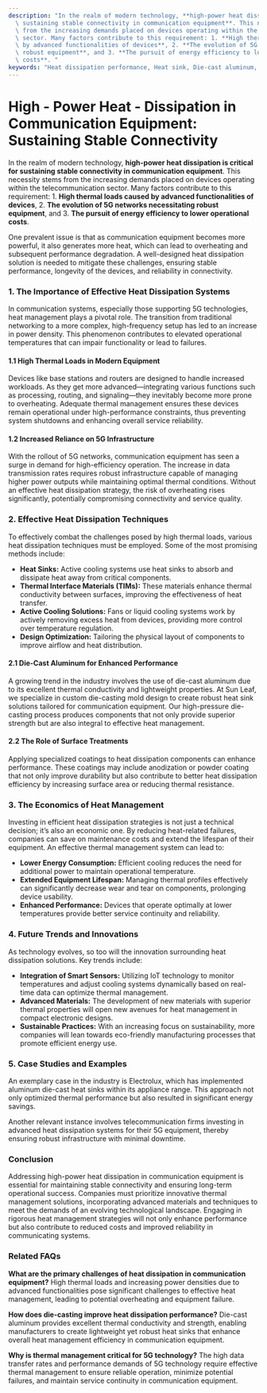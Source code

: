 ```yaml
---
description: "In the realm of modern technology, **high-power heat dissipation is critical for\
  \ sustaining stable connectivity in communication equipment**. This necessity stems\
  \ from the increasing demands placed on devices operating within the telecommunication\
  \ sector. Many factors contribute to this requirement: 1. **High thermal loads caused\
  \ by advanced functionalities of devices**, 2. **The evolution of 5G networks necessitating\
  \ robust equipment**, and 3. **The pursuit of energy efficiency to lower operational\
  \ costs**. "
keywords: "Heat dissipation performance, Heat sink, Die-cast aluminum, Heat dissipation efficiency"
---
```

# High - Power Heat - Dissipation in Communication Equipment: Sustaining Stable Connectivity

In the realm of modern technology, **high-power heat dissipation is critical for sustaining stable connectivity in communication equipment**. This necessity stems from the increasing demands placed on devices operating within the telecommunication sector. Many factors contribute to this requirement: 1. **High thermal loads caused by advanced functionalities of devices**, 2. **The evolution of 5G networks necessitating robust equipment**, and 3. **The pursuit of energy efficiency to lower operational costs**. 

One prevalent issue is that as communication equipment becomes more powerful, it also generates more heat, which can lead to overheating and subsequent performance degradation. A well-designed heat dissipation solution is needed to mitigate these challenges, ensuring stable performance, longevity of the devices, and reliability in connectivity.

### **1. The Importance of Effective Heat Dissipation Systems**

In communication systems, especially those supporting 5G technologies, heat management plays a pivotal role. The transition from traditional networking to a more complex, high-frequency setup has led to an increase in power density. This phenomenon contributes to elevated operational temperatures that can impair functionality or lead to failures.

#### **1.1 High Thermal Loads in Modern Equipment**

Devices like base stations and routers are designed to handle increased workloads. As they get more advanced—integrating various functions such as processing, routing, and signaling—they inevitably become more prone to overheating. Adequate thermal management ensures these devices remain operational under high-performance constraints, thus preventing system shutdowns and enhancing overall service reliability.

#### **1.2 Increased Reliance on 5G Infrastructure**

With the rollout of 5G networks, communication equipment has seen a surge in demand for high-efficiency operation. The increase in data transmission rates requires robust infrastructure capable of managing higher power outputs while maintaining optimal thermal conditions. Without an effective heat dissipation strategy, the risk of overheating rises significantly, potentially compromising connectivity and service quality.

### **2. Effective Heat Dissipation Techniques**

To effectively combat the challenges posed by high thermal loads, various heat dissipation techniques must be employed. Some of the most promising methods include:

- **Heat Sinks:** Active cooling systems use heat sinks to absorb and dissipate heat away from critical components.
- **Thermal Interface Materials (TIMs):** These materials enhance thermal conductivity between surfaces, improving the effectiveness of heat transfer.
- **Active Cooling Solutions:** Fans or liquid cooling systems work by actively removing excess heat from devices, providing more control over temperature regulation.
- **Design Optimization:** Tailoring the physical layout of components to improve airflow and heat distribution.

#### **2.1 Die-Cast Aluminum for Enhanced Performance**

A growing trend in the industry involves the use of die-cast aluminum due to its excellent thermal conductivity and lightweight properties. At Sun Leaf, we specialize in custom die-casting mold design to create robust heat sink solutions tailored for communication equipment. Our high-pressure die-casting process produces components that not only provide superior strength but are also integral to effective heat management.

#### **2.2 The Role of Surface Treatments**

Applying specialized coatings to heat dissipation components can enhance performance. These coatings may include anodization or powder coating that not only improve durability but also contribute to better heat dissipation efficiency by increasing surface area or reducing thermal resistance.

### **3. The Economics of Heat Management**

Investing in efficient heat dissipation strategies is not just a technical decision; it’s also an economic one. By reducing heat-related failures, companies can save on maintenance costs and extend the lifespan of their equipment. An effective thermal management system can lead to:

- **Lower Energy Consumption:** Efficient cooling reduces the need for additional power to maintain operational temperature.
- **Extended Equipment Lifespan:** Managing thermal profiles effectively can significantly decrease wear and tear on components, prolonging device usability.
- **Enhanced Performance:** Devices that operate optimally at lower temperatures provide better service continuity and reliability.

### **4. Future Trends and Innovations**

As technology evolves, so too will the innovation surrounding heat dissipation solutions. Key trends include:

- **Integration of Smart Sensors:** Utilizing IoT technology to monitor temperatures and adjust cooling systems dynamically based on real-time data can optimize thermal management.
- **Advanced Materials:** The development of new materials with superior thermal properties will open new avenues for heat management in compact electronic designs.
- **Sustainable Practices:** With an increasing focus on sustainability, more companies will lean towards eco-friendly manufacturing processes that promote efficient energy use.

### **5. Case Studies and Examples**

An exemplary case in the industry is Electrolux, which has implemented aluminum die-cast heat sinks within its appliance range. This approach not only optimized thermal performance but also resulted in significant energy savings.

Another relevant instance involves telecommunication firms investing in advanced heat dissipation systems for their 5G equipment, thereby ensuring robust infrastructure with minimal downtime.

### **Conclusion**

Addressing high-power heat dissipation in communication equipment is essential for maintaining stable connectivity and ensuring long-term operational success. Companies must prioritize innovative thermal management solutions, incorporating advanced materials and techniques to meet the demands of an evolving technological landscape. Engaging in rigorous heat management strategies will not only enhance performance but also contribute to reduced costs and improved reliability in communicating systems.

### **Related FAQs**

**What are the primary challenges of heat dissipation in communication equipment?**
High thermal loads and increasing power densities due to advanced functionalities pose significant challenges to effective heat management, leading to potential overheating and equipment failure.

**How does die-casting improve heat dissipation performance?**
Die-cast aluminum provides excellent thermal conductivity and strength, enabling manufacturers to create lightweight yet robust heat sinks that enhance overall heat management efficiency in communication equipment.

**Why is thermal management critical for 5G technology?**
The high data transfer rates and performance demands of 5G technology require effective thermal management to ensure reliable operation, minimize potential failures, and maintain service continuity in communication equipment.
